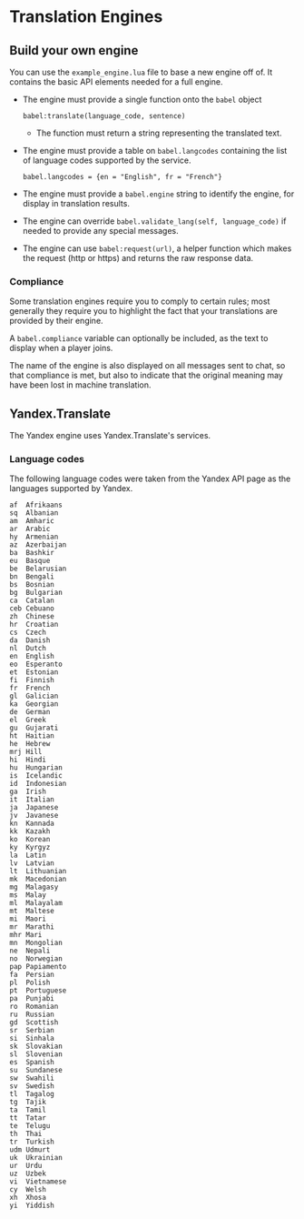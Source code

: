 # Translation Engines

## Build your own engine

You can use the `example_engine.lua` file to base a new engine off of. It contains the basic API elements needed for a full engine.

* The engine must provide a single function onto the `babel` object

	`babel:translate(language_code, sentence)`

	* The function must return a string representing the translated text.

* The engine must provide a table on `babel.langcodes` containing the list of language codes supported by the service.

	`babel.langcodes = {en = "English", fr = "French"}`

* The engine must provide a `babel.engine` string to identify the engine, for display in translation results.

* The engine can override `babel.validate_lang(self, language_code)` if needed to provide any special messages.

* The engine can use `babel:request(url)`, a helper function which makes the request (http or https) and returns the raw response data.

### Compliance

Some translation engines require you to comply to certain rules; most generally they require you to highlight the fact that your translations are provided by their engine.

A `babel.compliance` variable can optionally be included, as the text to display when a player joins.

The name of the engine is also displayed on all messages sent to chat, so that compliance is met, but also to indicate that the original meaning may have been lost in machine translation.

## Yandex.Translate

The Yandex engine uses Yandex.Translate's services.

### Language codes

The following language codes were taken from the Yandex API page as the languages supported by Yandex.

	af	Afrikaans
	sq	Albanian
	am	Amharic
	ar	Arabic
	hy	Armenian
	az	Azerbaijan
	ba	Bashkir
	eu	Basque
	be	Belarusian
	bn	Bengali
	bs	Bosnian
	bg	Bulgarian
	ca	Catalan
	ceb	Cebuano
	zh	Chinese
	hr	Croatian
	cs	Czech
	da	Danish
	nl	Dutch
	en	English
	eo	Esperanto
	et	Estonian
	fi	Finnish
	fr	French
	gl	Galician
	ka	Georgian
	de	German
	el	Greek
	gu	Gujarati
	ht	Haitian
	he	Hebrew
	mrj	Hill
	hi	Hindi
	hu	Hungarian
	is	Icelandic
	id	Indonesian
	ga	Irish
	it	Italian
	ja	Japanese
	jv	Javanese
	kn	Kannada
	kk	Kazakh
	ko	Korean
	ky	Kyrgyz
	la	Latin
	lv	Latvian
	lt	Lithuanian
	mk	Macedonian
	mg	Malagasy
	ms	Malay
	ml	Malayalam
	mt	Maltese
	mi	Maori
	mr	Marathi
	mhr	Mari
	mn	Mongolian
	ne	Nepali
	no	Norwegian
	pap	Papiamento
	fa	Persian
	pl	Polish
	pt	Portuguese
	pa	Punjabi
	ro	Romanian
	ru	Russian
	gd	Scottish
	sr	Serbian
	si	Sinhala
	sk	Slovakian
	sl	Slovenian
	es	Spanish
	su	Sundanese
	sw	Swahili
	sv	Swedish
	tl	Tagalog
	tg	Tajik
	ta	Tamil
	tt	Tatar
	te	Telugu
	th	Thai
	tr	Turkish
	udm	Udmurt
	uk	Ukrainian
	ur	Urdu
	uz	Uzbek
	vi	Vietnamese
	cy	Welsh
	xh	Xhosa
	yi	Yiddish
	
